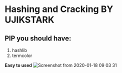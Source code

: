 # Hashing and Cracking BY UJIKSTARK

## PIP you should have:
1. hashlib
2. termcolor

**Easy to used**
![Screenshot from 2020-01-18 09 03 31](https://user-images.githubusercontent.com/57621743/72664938-7e694e00-39d1-11ea-94e6-8ec4befea680.png)
